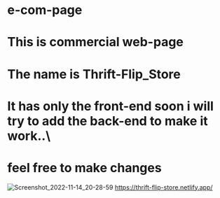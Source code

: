 # e-com-page
# This is commercial web-page 
# The name is Thrift-Flip_Store
# It has only the front-end soon i will try to add the back-end to make it work..\
# feel free to make changes 
![Screenshot_2022-11-14_20-28-59](https://user-images.githubusercontent.com/112026180/201692529-26fb9262-34d5-4f48-8810-3f2599b49fb3.png)
https://thrift-flip-store.netlify.app/
